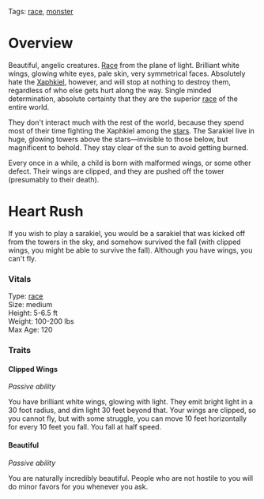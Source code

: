 Tags: [race](Races), [monster](Monsters)

# Overview

Beautiful, angelic creatures. [Race](Races) from the plane of light. Brilliant white wings, glowing white eyes, pale skin, very symmetrical faces. Absolutely hate the [Xaphkiel](Xaphkiel), however, and will stop at nothing to destroy them, regardless of who else gets hurt along the way. Single minded determination, absolute certainty that they are the superior [race](Races) of the entire world. 

They don't interact much with the rest of the world, because they spend most of their time fighting the Xaphkiel among the [stars](Stars). The Sarakiel live in huge, glowing towers above the stars—invisible to those below, but magnificent to behold. They stay clear of the sun to avoid getting burned.

Every once in a while, a child is born with malformed wings, or some other defect. Their wings are clipped, and they are pushed off the tower (presumably to their death).

# Heart Rush

If you wish to play a sarakiel, you would be a sarakiel that was kicked off from the towers in the sky, and somehow survived the fall (with clipped wings, you might be able to survive the fall). Although you have wings, you can't fly.

### Vitals
Type: [race](Races)  
Size: medium  
Height: 5-6.5 ft  
Weight: 100-200 lbs  
Max Age: 120  

### Traits

#### Clipped Wings
*Passive ability*

You have brilliant white wings, glowing with light. They emit bright light in a 30 foot radius, and dim light 30 feet beyond that. Your wings are clipped, so you cannot fly, but with some struggle, you can move 10 feet horizontally for every 10 feet you fall. You fall at half speed.

#### Beautiful
*Passive ability*

You are naturally incredibly beautiful. People who are not hostile to you will do minor favors for you whenever you ask. 
